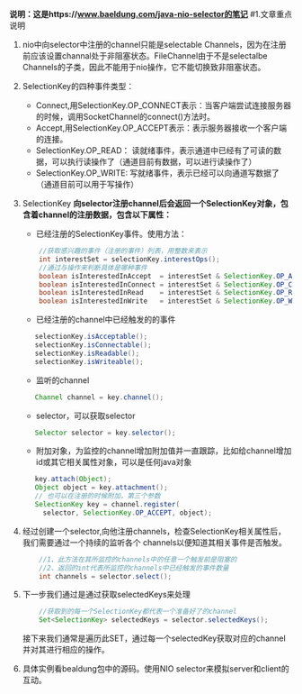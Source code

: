 **说明：这是https://www.baeldung.com/java-nio-selector的笔记**
#1.文章重点说明
1. nio中向selector中注册的channel只能是selectable Channels，因为在注册前应该设置channal处于非阻塞状态。FileChannel由于不是selectalbe
   Channels的子类，因此不能用于nio操作，它不能切换致非阻塞状态。
2. SelectionKey的四种事件类型：
    - Connect,用SelectionKey.OP_CONNECT表示：当客户端尝试连接服务器的时候，调用SocketChannel的connect()方法时。
    - Accept,用SelectionKey.OP_ACCEPT表示：表示服务器接收一个客户端的连接。
    - SelectionKey.OP_READ： 读就绪事件，表示通道中已经有了可读的数据，可以执行读操作了（通道目前有数据，可以进行读操作了）
    - SelectionKey.OP_WRITE: 写就绪事件，表示已经可以向通道写数据了（通道目前可以用于写操作）
3. SelectionKey
**向selector注册channel后会返回一个SelectionKey对象，包含着channel的注册数据，包含以下属性：**
    - 已经注册的SelectionKey事件。使用方法：
    ```java
        //获取感兴趣的事件（注册的事件）列表，用整数来表示 
        int interestSet = selectionKey.interestOps();
        //通过与操作来判断具体是哪种事件
        boolean isInterestedInAccept  = interestSet & SelectionKey.OP_ACCEPT;
        boolean isInterestedInConnect = interestSet & SelectionKey.OP_CONNECT;
        boolean isInterestedInRead    = interestSet & SelectionKey.OP_READ;
        boolean isInterestedInWrite   = interestSet & SelectionKey.OP_WRITE;
    ```
    - 已经注册的channel中已经触发的的事件
    ```java
       selectionKey.isAcceptable();
       selectionKey.isConnectable();
       selectionKey.isReadable();
       selectionKey.isWriteable();
    ```
    - 监听的channel
    ```java
       Channel channel = key.channel();
    ```
    - selector，可以获取selector
    ```java
       Selector selector = key.selector();
    ```
    - 附加对象，为监控的channel增加附加值并一直跟踪，比如给channel增加id或其它相关属性对象，可以是任何java对象
    ```java
       key.attach(Object);
       Object object = key.attachment();
       // 也可以在注册的时候附加，第三个参数
       SelectionKey key = channel.register(
         selector, SelectionKey.OP_ACCEPT, object);
    ```
 4. 经过创建一个selector,向他注册channels，检查SelectionKey相关属性后，我们需要通过一个持续的监听各个
 channels以便知道其相关事件是否触发。
    ```java
        //1、此方法在其所监控的channels中的任意一个触发前是阻塞的
        //2、返回的int代表所监控的channels中已经触发的事件数量
        int channels = selector.select();
    ``` 
 5. 下一步我们通过是通过获取selectedKeys来处理
    ```java
        //获取到的每一个SelectionKey都代表一个准备好了的channel
        Set<SelectionKey> selectedKeys = selector.selectedKeys();
    ```
    接下来我们通常是遍历此SET，通过每一个selectedKey获取对应的channel并对其进行相应的操作。
    
 6. 具体实例看bealdung包中的源码。使用NIO selector来模拟server和client的互动。
 